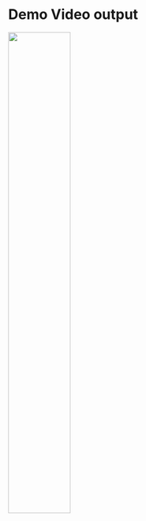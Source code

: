 # Demo Video output 

[<img src="https://oit.alabama.gov/wp-content/uploads/2017/09/37705974_xxl-e1506609733722.jpg" width="50%">]((https://youtu.be/bwRDW4Pz63k) " output demo video: 55")
